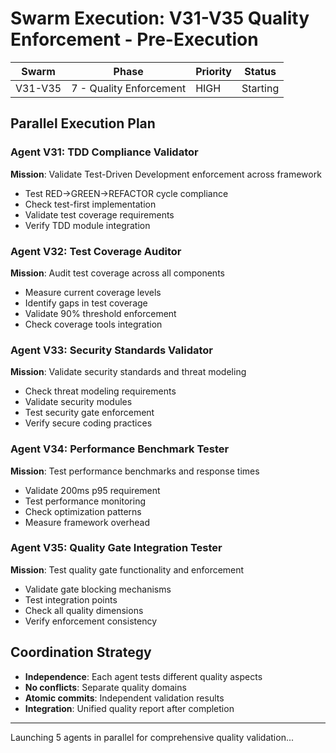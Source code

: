# Swarm Execution: V31-V35 Quality Enforcement - Pre-Execution

| Swarm | Phase | Priority | Status |
|-------|-------|----------|--------|
| V31-V35 | 7 - Quality Enforcement | HIGH | Starting |

## Parallel Execution Plan

### Agent V31: TDD Compliance Validator
**Mission**: Validate Test-Driven Development enforcement across framework
- Test RED→GREEN→REFACTOR cycle compliance
- Check test-first implementation
- Validate test coverage requirements
- Verify TDD module integration

### Agent V32: Test Coverage Auditor
**Mission**: Audit test coverage across all components
- Measure current coverage levels
- Identify gaps in test coverage
- Validate 90% threshold enforcement
- Check coverage tools integration

### Agent V33: Security Standards Validator
**Mission**: Validate security standards and threat modeling
- Check threat modeling requirements
- Validate security modules
- Test security gate enforcement
- Verify secure coding practices

### Agent V34: Performance Benchmark Tester
**Mission**: Test performance benchmarks and response times
- Validate 200ms p95 requirement
- Test performance monitoring
- Check optimization patterns
- Measure framework overhead

### Agent V35: Quality Gate Integration Tester
**Mission**: Test quality gate functionality and enforcement
- Validate gate blocking mechanisms
- Test integration points
- Check all quality dimensions
- Verify enforcement consistency

## Coordination Strategy
- **Independence**: Each agent tests different quality aspects
- **No conflicts**: Separate quality domains
- **Atomic commits**: Independent validation results
- **Integration**: Unified quality report after completion

---
Launching 5 agents in parallel for comprehensive quality validation...